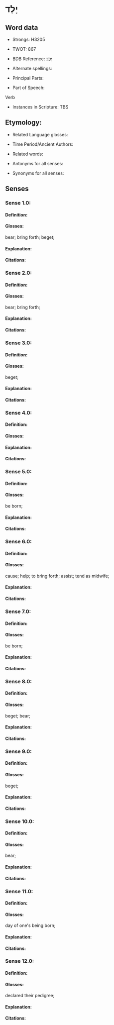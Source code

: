 # יָלַד

<!-- Status: S2="NeedsEdits" -->
<!-- Lexica used for edits:   -->

## Word data

* Strongs: H3205

* TWOT: 867

* BDB Reference: [יָלַד](rc://en/bdb/dict/j.bn.aa)

* Alternate spellings:

* Principal Parts:

* Part of Speech:

Verb

* Instances in Scripture: TBS

## Etymology:

* Related Language glosses:

* Time Period/Ancient Authors:

* Related words:

* Antonyms for all senses:

* Synonyms for all senses:

## Senses

### Sense 1.0:

#### Definition:

#### Glosses:

bear; bring forth; beget; 

#### Explanation:

#### Citations:



### Sense 2.0:

#### Definition:

#### Glosses:

bear; bring forth; 

#### Explanation:

#### Citations:



### Sense 3.0:

#### Definition:

#### Glosses:

beget; 

#### Explanation:

#### Citations:



### Sense 4.0:

#### Definition:

#### Glosses:



#### Explanation:

#### Citations:



### Sense 5.0:

#### Definition:

#### Glosses:

be born; 

#### Explanation:

#### Citations:



### Sense 6.0:

#### Definition:

#### Glosses:

cause; help; to bring forth; assist; tend as midwife; 

#### Explanation:

#### Citations:



### Sense 7.0:

#### Definition:

#### Glosses:

be born; 

#### Explanation:

#### Citations:



### Sense 8.0:

#### Definition:

#### Glosses:

beget; bear; 

#### Explanation:

#### Citations:



### Sense 9.0:

#### Definition:

#### Glosses:

beget; 

#### Explanation:

#### Citations:



### Sense 10.0:

#### Definition:

#### Glosses:

bear; 

#### Explanation:

#### Citations:



### Sense 11.0:

#### Definition:

#### Glosses:

day of one's being born; 

#### Explanation:

#### Citations:



### Sense 12.0:

#### Definition:

#### Glosses:

declared their pedigree; 

#### Explanation:

#### Citations:



